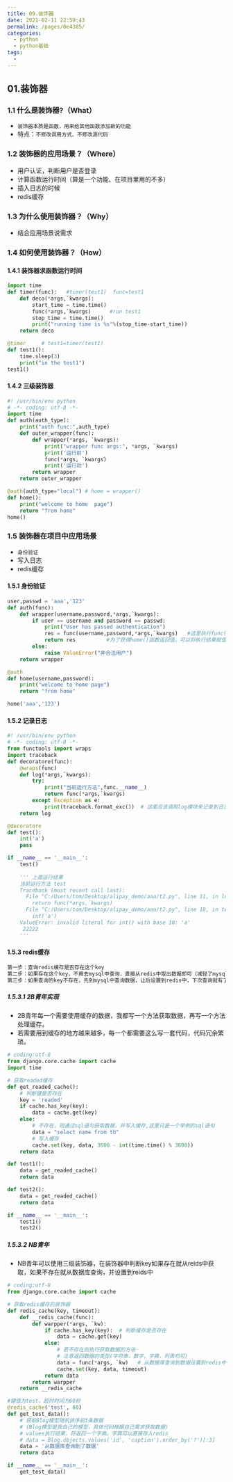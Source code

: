 ```yaml
---
title: 09.装饰器
date: 2021-02-11 22:59:43
permalink: /pages/0e4385/
categories:
  - python
  - python基础
tags:
  - 
---
```

## 01.装饰器

### 1.1 什么是装饰器?（What）

- `装饰器本质是函数，用来给其他函数添加新的功能`
- 特点：`不修改调用方式、不修改源代码`

### 1.2 装饰器的应用场景？（Where）

- 用户认证，判断用户是否登录
- 计算函数运行时间（算是一个功能、在项目里用的不多）
- 插入日志的时候
- redis缓存

### 1.3 为什么使用装饰器？（Why）

- 结合应用场景说需求

### 1.4 如何使用装饰器？（How）

#### 1.4.1 装饰器求函数运行时间

```python
import time
def timer(func):   #timer(test1)  func=test1
    def deco(*args,`kwargs):
        start_time = time.time()
        func(*args,`kwargs)      #run test1
        stop_time = time.time()
        print("running time is %s"%(stop_time-start_time))
    return deco

@timer     # test1=timer(test1)
def test1():
    time.sleep(3)
    print("in the test1")
test1()
```

#### 1.4.2 三级装饰器

```python
#! /usr/bin/env python
# -*- coding: utf-8 -*-
import time
def auth(auth_type):
    print("auth func:",auth_type)
    def outer_wrapper(func):
        def wrapper(*args, `kwargs):
            print("wrapper func args:", *args, `kwargs)
            print('运行前')
            func(*args, `kwargs)
            print('运行后')
        return wrapper
    return outer_wrapper

@auth(auth_type="local") # home = wrapper()
def home():
    print("welcome to home  page")
    return "from home"
home()
```

### 1.5 装饰器在项目中应用场景

- `身份验证`
- 写入日志
- redis缓存

#### 1.5.1 身份验证

```python
user,passwd = 'aaa','123'
def auth(func):
    def wrapper(username,password,*args,`kwargs):
        if user == username and password == passwd:
            print("User has passed authentication")
            res = func(username,password,*args,`kwargs)   #这里执行func()相当于执行调用的函数如home()
            return res          #为了获得home()函数返回值，可以将执行结果赋值给res然后返回print(home())结果是"from home"而不是"None"了
        else:
            raise ValueError("非合法用户")
    return wrapper

@auth
def home(username,password):
    print("welcome to home page")
    return "from home"

home('aaa','123')
```

#### 1.5.2 记录日志

```python
#! /usr/bin/env python
# -*- coding: utf-8 -*-
from functools import wraps
import traceback
def decoratore(func):
    @wraps(func)
    def log(*args,`kwargs):
        try:
            print("当前运行方法",func.__name__)
            return func(*args,`kwargs)
        except Exception as e:
            print(traceback.format_exc())  # 这里应该调用log模块来记录到日志里
    return log

@decoratore
def test():
    int('a')
    pass

if __name__ == '__main__':
    test()
    
    ''' 上面运行结果
    当前运行方法 test
    Traceback (most recent call last):
      File "C:/Users/tom/Desktop/alipay_demo/aaa/t2.py", line 11, in log
        return func(*args,`kwargs)
      File "C:/Users/tom/Desktop/alipay_demo/aaa/t2.py", line 18, in test
        int('a')
    ValueError: invalid literal for int() with base 10: 'a'
     22222
    '''
```

#### 1.5.3 redis缓存

```python
第一步：查询redis缓存是否存在这个key
第二步：如果存在这个key，不用去mysql中查询，直接从redis中取出数据即可（减轻了mysql压力）
第三步：如果查询的key不存在，先到mysql中查询数据，让后设置到redis中，下次查询就有了
```

##### 1.5.3.1 2B青年实现

- 2B青年每一个需要使用缓存的数据，我都写一个方法获取数据，再写一个方法处理缓存。
- 若需要用到缓存的地方越来越多，每一个都需要这么写一套代码，代码冗余繁琐。

```python
# coding:utf-8
from django.core.cache import cache
import time

# 获取readed缓存
def get_readed_cache():
    # 判断键是否存在
    key = 'readed'
    if cache.has_key(key):
        data = cache.get(key)
    else:
        # 不存在，则通过sql语句获取数据，并写入缓存,这里只是一个举例的sql语句
        data = "select name from tb"
        # 写入缓存
        cache.set(key, data, 3600 - int(time.time() % 3600))
    return data

def test1():
    data = get_readed_cache()
    return data

def test2():
    data = get_readed_cache()
    return data

if __name__ == '__main__':
    test1()
    test2()
```

##### 1.5.3.2 NB青年

- NB青年可以使用三级装饰器，在装饰器中判断key如果存在就从reids中获取，如果不存在就从数据库查询，并设置到reids中

````python
# coding:utf-8
from django.core.cache import cache

# 获取redis缓存的装饰器
def redis_cache(key, timeout):
    def __redis_cache(func):
        def warpper(*args, `kw):
            if cache.has_key(key):  # 判断缓存是否存在
                data = cache.get(key)
            else:
                # 若不存在则执行获取数据的方法
                # 注意返回数据的类型(字符串，数字，字典，列表均可)
                data = func(*args, `kw)   # 从数据库查询到数据设置到redis中
                cache.set(key, data, timeout)
            return data
        return warpper
    return __redis_cache

#键值为test，超时时间为60秒
@redis_cache('test', 60)
def get_test_data():
    # 获取Blog模型随机排序前3条数据
    # (Blog模型是我自己的模型，具体代码根据自己需求获取数据)
    # values执行结果，将返回一个字典。字典可以直接存入redis
    # data = Blog.objects.values('id', 'caption').order_by('?')[:3]
    data = '从数据库查询到了数据'
    return data

if __name__ == '__main__':
    get_test_data()
````

